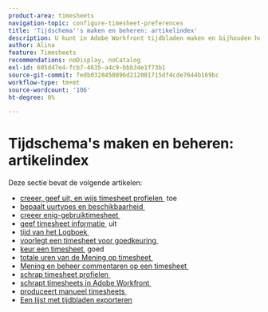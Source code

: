 ```yaml
---
product-area: timesheets
navigation-topic: configure-timesheet-preferences
title: 'Tijdschema''s maken en beheren: artikelindex'
description: U kunt in Adobe Workfront tijdbladen maken en bijhouden hoeveel tijd u aan het voltooien van uw werk besteedt. In de volgende artikelen vindt u meer informatie over het maken, bewerken en beheren van tijdbladen.
author: Alina
feature: Timesheets
recommendations: noDisplay, noCatalog
exl-id: 605d47e4-fcb7-4635-a4c9-bbb34e1f73b1
source-git-commit: fedb0328450896d212081715df4cde7644b169bc
workflow-type: tm+mt
source-wordcount: '106'
ht-degree: 0%

---
```


# Tijdschema&#39;s maken en beheren: artikelindex

<!-- Audited: 4/2025 -->

Deze sectie bevat de volgende artikelen:

* [&#x200B; creeer, geef uit, en wijs timesheet profielen &#x200B;](../../timesheets/create-and-manage-timesheets/create-timesheet-profiles.md) toe
* [&#x200B; bepaalt uurtypes en beschikbaarheid &#x200B;](../../timesheets/create-and-manage-timesheets/define-hour-types-and-availability.md)
* [&#x200B; creeer enig-gebruiktimesheet &#x200B;](../../timesheets/create-and-manage-timesheets/create-tmshts.md)
* [&#x200B; geef timesheet informatie &#x200B;](../../timesheets/create-and-manage-timesheets/edit-timesheets.md) uit
* [&#x200B; tijd van het Logboek &#x200B;](../../timesheets/create-and-manage-timesheets/log-time.md)
* [&#x200B; voorlegt een timesheet voor goedkeuring &#x200B;](../../timesheets/create-and-manage-timesheets/submit-timesheet-for-approval.md)
* [&#x200B; keur een timesheet &#x200B;](../../timesheets/create-and-manage-timesheets/timesheet-approvals.md) goed
* [&#x200B; totale uren van de Mening op timesheet &#x200B;](../../timesheets/create-and-manage-timesheets/view-total-hours-timesheets.md)
* [&#x200B; Mening en beheer commentaren op een timesheet &#x200B;](../../timesheets/create-and-manage-timesheets/view-and-manage-comments-timesheets.md)
* [&#x200B; schrap timesheet profielen &#x200B;](../../timesheets/create-and-manage-timesheets/delete-timesheet-profiles.md)
* [&#x200B; schrapt timesheets in Adobe Workfront &#x200B;](../../timesheets/create-and-manage-timesheets/delete-timesheets.md)
* [&#x200B; produceert manueel timesheets &#x200B;](../../timesheets/create-and-manage-timesheets/manually-generate-timesheets.md)
* [Een lijst met tijdbladen exporteren](../../timesheets/create-and-manage-timesheets/export-timesheets.md)
